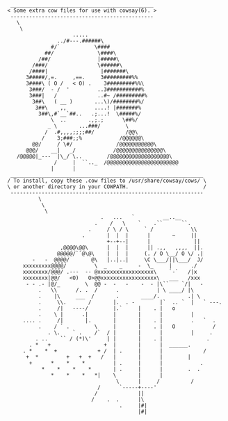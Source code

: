      ______________________________________________
    < Some extra cow files for use with cowsay(6). >
     ----------------------------------------------
       \
        \ 
                         .....
                    ../#---.######\
                  #/`           \####
                ##/              \####\
              /##/               |#####\
            /###/                \######\
           /####|                 |#######\
          3#####/,=.     ,==.     3#########%%
          3####\ ( O /   < O) .    3#########%%\
           3###/  - /  '         ..3###########%
           3###|   /             ..#~ /#########% 
            3##\   ( __ )       ...\)/########%/
             3##\    ,,         ....! |#######%
              3##\,#`__`##..   .;...!  \#####%/
                  \  ..       .,;.;      \##%/
                 _ \       ...###/        \
                /  .#,,,,;;;;##/          /@@\
               /    3;###;;%            /@@@@@@\
            @@/     / \#/              /@@@@@@@@@@@\
          @@@/    __|   _/            /@@@@@@@@@@@@@@@\
       /@@@@@|_---  |\_/ \..        /@@@@@@@@@@@@@@@@@@@\
                   /     |  ``.._  /@@@@@@@@@@@@@@@@@@@@@@@
                  |      |        
     ______________________________________________________________
    / To install, copy these .cow files to /usr/share/cowsay/cows/ \
    \ or another directory in your COWPATH.                        /
     --------------------------------------------------------------
              \
               \
                \
                                  .   ...   `         __..__   
                                .    /   \    `    .``      ``.
                              .     / \ / \     ` /            \\
                            .       |  |  |      |       ~     ||
                                    +--+--|      |              ||
                     ,@@@@\@@\      |  |  |      || .,,   ,,,,  ||.
                    @@@@@/``@\@\    |  |  |     (. / O \__/ O \/ .| 
            -   -  @@@@/       @\   |..|..|     \C \___/||\___/  J/
         xxxxxxxxx@@@@/         \  _    _     -  \_     |      ./
         xxxxxxxx/@@@/ .---  -- @xxxxxxxxxxxxxxxxxx\    `-`   /|x
         xxxxxxxx|@@/   <O)   O>@@xxxxxxxxxxxxxxxxxx\   ___   /xxx
          - - .- |@/_        \  @@ -  -   -    -  - |\``    `/|   -
              .   \\      /. .  /      .            | \ ____/ |\
              .    |\     ___  /       .       ____/.         .| \ 
              .     \\.       /       |.  . -        |`  .. `  |   ` ---. 
              .     /|   ----/        |.`     |    . |   o             
              .    \ |      .|        |       |      |         |
         .... .     /|       |.       |       |    . |         .   `  .   
              .    / ` .        \     |       |    . |   O            /
                 . \.    ` .    /`  / |       |      |         |     .
             . ..    `` / (*)\'     | |       |    . |              .
           . *   +                 +  |       |      |  ______.
         . *    *  +             + /  | .     |      |             /
          +  *         +   +  +   /   |       |      |        |
           +      *    *    *         | .     |      |            .
               *    *    *    *       | .     |      |        .  .
                  *    *    *   *|    \       |      |         
                                       \      |     /          /
                                 /      `-----+----'
                                /             ||
                               /    .  .      |\
                                        .     |#|
                                              |#|

